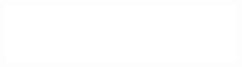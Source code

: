 <script>
  function resizeIframe(obj) {
    obj.style.height = obj.contentWindow.document.documentElement.scrollHeight + 'px';
  }
</script>
<!-- <iframe src="./report-bck.html" title="Marvin HPC use report" style="min-width: 120%;height:100%;border:none;" frameborder="0"></iframe> -->
<iframe src="./report.html" title="Marvin HPC use report" frameborder="0" scrolling="no" width="120%" onload="resizeIframe(this);" />
 
